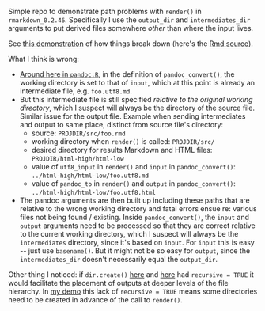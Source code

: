 Simple repo to demonstrate path problems with `render()` in `rmarkdown_0.2.46`. Specifically I use the `output_dir` and `intermediates_dir` arguments to put derived files somewhere *other* than where the input lives.

See [this demonstration](src/demonstration.utf8.md) of how things break down (here's the [Rmd source](src/demonstration.r)).

What I think is wrong:

  * [Around here in `pandoc.R`](https://github.com/rstudio/rmarkdown/blob/master/R/pandoc.R#L55-58), in the definition of `pandoc_convert()`, the working directory is set to that of `input`, which at this point is already an intermediate file, e.g. `foo.utf8.md`.
  * But this intermediate file is still specified *relative to the original working directory*, which I suspect will always be the directory of the source file. Similar issue for the output file. Example when sending intermediates and output to same place, distinct from source file's directory:
    - source: `PROJDIR/src/foo.rmd`
    - working directory when `render()` is called: `PROJDIR/src/`
    - desired directory for results Markdown and HTML files: `PROJDIR/html-high/html-low`
    - value of `utf8_input` in `render()` and `input` in `pandoc_convert()`: `../html-high/html-low/foo.utf8.md`
    - value of `pandoc_to` in `render()` and `output` in `pandoc_convert()`: `../html-high/html-low/foo.utf8.html`
  * The pandoc arguments are then built up including these paths that are relative to the wrong working directory and fatal errors ensue re: various files not being found / existing. Inside `pandoc_convert()`, the `input` and `output` arguments need to be processed so that they are correct relative to the current working directory, which I suspect will always be the `intermediates` directory, since it's based on `input`. For `input` this is easy -- just use `basename()`. But it might not be so easy for `output`, since the `intermediates_dir` doesn't necessarily equal the `output_dir`.

Other thing I noticed: if `dir.create()` [here](https://github.com/rstudio/rmarkdown/blob/master/R/pandoc.R#L65) and [here](https://github.com/rstudio/rmarkdown/blob/master/R/pandoc.R#L153) had `recursive = TRUE` it would facilitate the placement of outputs at deeper levels of the file hierarchy. In [my demo](src/demonstration.r) this lack of `recursive = TRUE` means some directories need to be created in advance of the call to `render()`.


